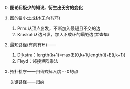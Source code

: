 0. **图论用极少的知识，衍生出无穷的变化**

1. 图的最小生成树(无向有环)

   1. Prim:从顶点出发，不断加入最短且不交的边
   2. Kruskal:从边出发，加入不成环的最短边(并查集) 

2. 最短路径(有向有环)——

   1. Dijkstra：length(k+1)=max(E(0,k+1),length(i)+E(i,k+1))
   2. Floyd：邻接矩阵乘法

3. 拓扑排序——归纳去掉入度==0的点

   关键路径——归纳